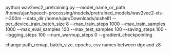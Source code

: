 python wav2vec2_pretraining.py --model_name_or_path /home/ujan/speech-processing/models/pretrained_models/wav2vec2-xls-r-300m --data_dir /home/ujan/Downloads/aishell1 --per_device_train_batch_size 8 --max_train_steps 1000 --max_train_samples 1000 --max_eval_samples 100 --max_test_samples 100 --saving_steps 100 --logging_steps 100 --num_warmup_steps 0 --gradient_checkpointing 


change path_remap, batch_size, epochs, csv names between dgx and z8

